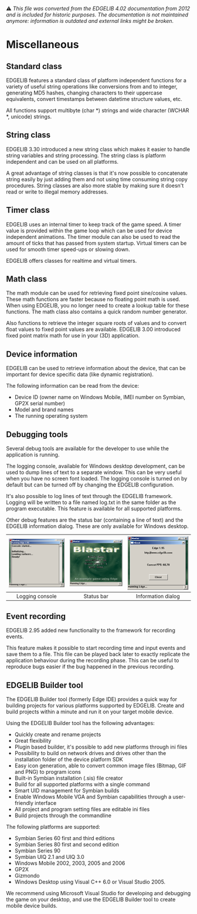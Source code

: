:warning: _This file was converted from the EDGELIB 4.02 documentation from 2012 and is included for historic purposes. The documentation is not maintained anymore: information is outdated and external links might be broken._

# Miscellaneous

## Standard class
EDGELIB features a standard class of platform independent functions for a variety of useful string operations like conversions from and to integer, generating MD5 hashes, changing characters to their uppercase equivalents, convert timestamps between datetime structure values, etc.

All functions support multibyte (char *) strings and wide character (WCHAR *, unicode) strings.


## String class
EDGELIB 3.30 introduced a new string class which makes it easier to handle string variables and string processing. The string class is platform independent and can be used on all platforms.

A great advantage of string classes is that it's now possible to concatenate string easily by just adding them and not using time consuming string copy procedures. String classes are also more stable by making sure it doesn't read or write to illegal memory addresses.


## Timer class
EDGELIB uses an internal timer to keep track of the game speed. A timer value is provided within the game loop which can be used for device independent animations. The timer module can also be used to read the amount of ticks that has passed from system startup. Virtual timers can be used for smooth timer speed-ups or slowing down.

EDGELIB offers classes for realtime and virtual timers.


## Math class
The math module can be used for retrieving fixed point sine/cosine values. These math functions are faster because no floating point math is used. When using EDGELIB, you no longer need to create a lookup table for these functions. The math class also contains a quick random number generator.

Also functions to retrieve the integer square roots of values and to convert float values to fixed point values are available. EDGELIB 3.00 introduced fixed point matrix math for use in your (3D) application.


## Device information
EDGELIB can be used to retrieve information about the device, that can be important for device specific data (like dynamic registration).

The following information can be read from the device:

* Device ID (owner name on Windows Mobile, IMEI number on Symbian, GP2X serial number)
* Model and brand names
* The running operating system


## Debugging tools
Several debug tools are available for the developer to use while the application is running.

The logging console, available for Windows desktop development, can be used to dump lines of text to a separate window. This can be very useful when you have no screen font loaded. The logging console is turned on by default but can be turned off by changing the EDGELIB configuration.

It's also possible to log lines of text through the EDGELIB framework. Logging will be written to a file named log.txt in the same folder as the program executable. This feature is available for all supported platforms.

Other debug features are the status bar (containing a line of text) and the EDGELIB information dialog. These are only available for Windows desktop.

| ![Logging console](images/feature-debug-03-console.png) | ![Status bar](images/feature-debug-01-status.png) | ![Information dialog](images/feature-debug-02-info.png) |
|:---:|:---:|:---:|
| Logging console | Status bar | Information dialog |


## Event recording
EDGELIB 2.95 added new functionality to the framework for recording events.

This feature makes it possible to start recording time and input events and save them to a file. This file can be played back later to exactly replicate the application behaviour during the recording phase. This can be useful to reproduce bugs easier if the bug happened in the previous recording.


## EDGELIB Builder tool
The EDGELIB Builder tool (formerly Edge IDE) provides a quick way for building projects for various platforms supported by EDGELIB. Create and build projects within a minute and run it on your target mobile device.

Using the EDGELIB Builder tool has the following advantages:

* Quickly create and rename projects
* Great flexibility
* Plugin based builder, it's possible to add new platforms through ini files
* Possibility to build on network drives and drives other than the installation folder of the device platform SDK
* Easy icon generation, able to convert common image files (Bitmap, GIF and PNG) to program icons
* Built-in Symbian installation (.sis) file creator
* Build for all supported platforms with a single command
* Smart UID management for Symbian builds
* Enable Windows Mobile VGA and Symbian capabilities through a user-friendly interface
* All project and program setting files are editable ini files
* Build projects through the commandline

The following platforms are supported:

* Symbian Series 60 first and third editions
* Symbian Series 80 first and second edition
* Symbian Series 90
* Symbian UIQ 2.1 and UIQ 3.0
* Windows Mobile 2002, 2003, 2005 and 2006
* GP2X
* Gizmondo
* Windows Desktop using Visual C++ 6.0 or Visual Studio 2005.

We recommend using Microsoft Visual Studio for developing and debugging the game on your desktop, and use the EDGELIB Builder tool to create mobile device builds.
